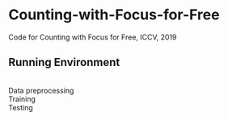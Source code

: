 # Counting-with-Focus-for-Free
Code for Counting with Focus for Free, ICCV, 2019

<h2> Running Environment </h2>
<br> Data preprocessing
<br> Training
<br> Testing
